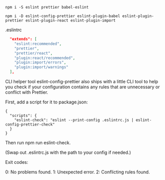 ```shell
npm i -S eslint prettier babel-eslint
```

```shell
npm i -D eslint-config-prettier eslint-plugin-babel eslint-plugin-prettier eslint-plugin-react eslint-plugin-import
```

.eslintrc

```json
  "extends": [
    "eslint:recommended",
    "prettier",
    "prettier/react",
    "plugin:react/recommended",
    "plugin:import/errors",
    "plugin:import/warnings"
  ],
```

CLI helper tool eslint-config-prettier also ships with a little CLI tool to help you check if your configuration
contains any rules that are unnecessary or conflict with Prettier.

First, add a script for it to package.json:

```
{
  "scripts": {
    "eslint-check": "eslint --print-config .eslintrc.js | eslint-config-prettier-check"
  }
}
```

Then run npm run eslint-check.

(Swap out .eslintrc.js with the path to your config if needed.)

Exit codes:

0: No problems found. 1: Unexpected error. 2: Conflicting rules found.

